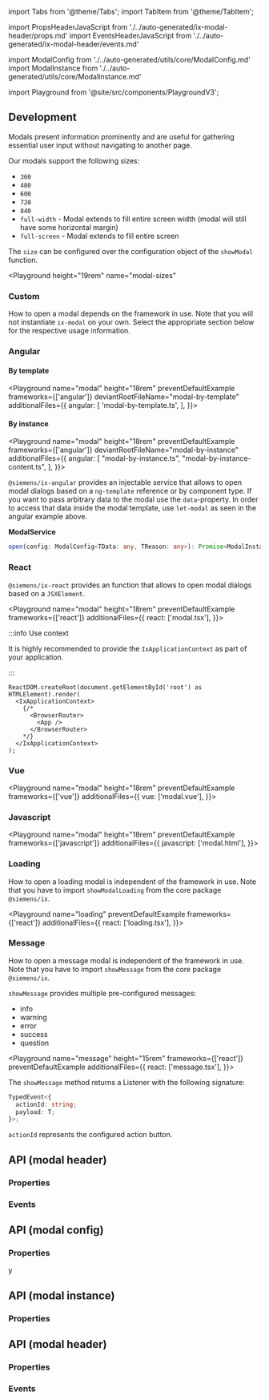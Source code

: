 import Tabs from '@theme/Tabs';
import TabItem from '@theme/TabItem';

import PropsHeaderJavaScript from './../auto-generated/ix-modal-header/props.md'
import EventsHeaderJavaScript from './../auto-generated/ix-modal-header/events.md'

import ModalConfig from './../auto-generated/utils/core/ModalConfig.md'
import ModalInstance from './../auto-generated/utils/core/ModalInstance.md'

import Playground from '@site/src/components/PlaygroundV3';

## Development

<!-- introduction start -->
Modals present information prominently and are useful for gathering essential user input without navigating to another page.
<!-- introduction end -->

Our modals support the following sizes:

- `360`
- `480`
- `600`
- `720`
- `840`
- `full-width` - Modal extends to fill entire screen width (modal will still have some horizontal margin)
- `full-screen` - Modal extends to fill entire screen

The `size` can be configured over the configuration object of the `showModal` function.

<Playground
  height="19rem"
  name="modal-sizes"
  >
</Playground>

### Custom

How to open a modal depends on the framework in use. Note that you will not instantiate `ix-modal` on your own.
Select the appropriate section below for the respective usage information.

### Angular

#### By template

<Playground
name="modal"
height="18rem"
preventDefaultExample
frameworks={['angular']}
deviantRootFileName="modal-by-template"
additionalFiles={{
angular: [
'modal-by-template.ts',
],
}}>
</Playground>

#### By instance

<Playground
name="modal"
height="18rem"
preventDefaultExample
frameworks={['angular']}
deviantRootFileName="modal-by-instance"
additionalFiles={{
angular: [
"modal-by-instance.ts",
"modal-by-instance-content.ts",
],
}}>
</Playground>

`@siemens/ix-angular` provides an injectable service that allows to open modal dialogs based on a `ng-template` reference or by component type.
If you want to pass arbitrary data to the modal use the `data`-property. In order to access that data inside the modal template, use `let-modal` as seen in the angular example above.

**ModalService**

```ts
open(config: ModalConfig<TData: any, TReason: any>): Promise<ModalInstance<TData>>
```

### React

`@siemens/ix-react` provides an function that allows to open modal dialogs based on a `JSXElement`.

<Playground
name="modal"
height="18rem"
preventDefaultExample
frameworks={['react']}
additionalFiles={{
  react: ['modal.tsx'],
}}>
</Playground>

:::info Use context

It is highly recommended to provide the `IxApplicationContext` as part of your application.

:::

```tsx
ReactDOM.createRoot(document.getElementById('root') as HTMLElement).render(
  <IxApplicationContext>
    {/*
      <BrowserRouter>
        <App />
      </BrowserRouter>
    */}
  </IxApplicationContext>
);
```

### Vue

<Playground
name="modal" height="18rem" preventDefaultExample
frameworks={['vue']}
additionalFiles={{
  vue: ['modal.vue'],
}}>
</Playground>

### Javascript

<Playground
name="modal" 
height="18rem" 
preventDefaultExample
frameworks={['javascript']}
additionalFiles={{
  javascript: ['modal.html'],
}}>
</Playground>

### Loading

How to open a loading modal is independent of the framework in use. Note that you have to import `showModalLoading` from the core package `@siemens/ix`.

<Playground 
name="loading"
preventDefaultExample
frameworks={['react']}
additionalFiles={{
react: ['loading.tsx'],
}}>
</Playground>

### Message

How to open a message modal is independent of the framework in use. Note that you have to import `showMessage` from the core package `@siemens/ix`.

`showMessage` provides multiple pre-configured messages:

- info
- warning
- error
- success
- question

<Playground 
name="message" 
height="15rem"
frameworks={['react']}
preventDefaultExample additionalFiles={{
react: ['message.tsx'],
}}>
</Playground>

The `showMessage` method returns a Listener with the following signature:

```ts
TypedEvent<{
  actionId: string;
  payload: T;
}>;
```

`actionId` represents the configured action button.

## API (modal header)

### Properties

<PropsHeaderJavaScript />

### Events

<EventsHeaderJavaScript />

## API (modal config)

### Properties
y
<ModalConfig />

## API (modal instance)

### Properties

<ModalInstance />

## API (modal header)

### Properties

<PropsHeaderJavaScript />

### Events

<EventsHeaderJavaScript />
